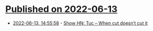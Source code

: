 # [Published on 2022-06-13](index.md)

* [2022-06-13, 14:55:58](https://news.ycombinator.com/item?id=31726472) - [Show HN: Tuc – When cut doesn’t cut it](https://github.com/riquito/tuc)
